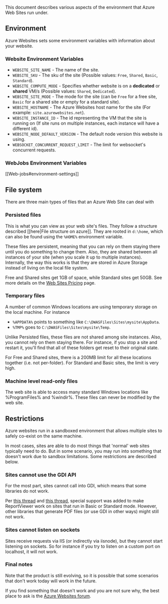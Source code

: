 This document describes various aspects of the environment that Azure Web Sites run under.

## Environment

Azure Websites sets some environment variables with information about your website.

### Website Environment Variables

- `WEBSITE_SITE_NAME` - The name of the site.
- `WEBSITE_SKU` - The sku of the site (Possible values: `Free`, `Shared`, `Basic`, `Standard`).
- `WEBSITE_COMPUTE_MODE` - Specifies whether website is on a **dedicated** or **shared** VM/s (Possible values: `Shared`, `Dedicated`).
- `WEBSITE_SITE_MODE` - The mode for the site (can be `Free` for a free site, `Basic` for a shared site or empty for a standard site).
- `WEBSITE_HOSTNAME` - The Azure Websites host name for the site   (For example: `site.azurewebsites.net`).
- `WEBSITE_INSTANCE_ID` - The id representing the VM that the site is running on (If site runs on multiple instances, each instance will have a different id).
- `WEBSITE_NODE_DEFAULT_VERSION` - The default node version this website is using.
- `WEBSOCKET_CONCURRENT_REQUEST_LIMIT` - The limit for websocket's concurrent requests.

### WebJobs Environment Variables

[[Web-jobs#environment-settings]]

## File system

There are three main types of files that an Azure Web Site can deal with

### Persisted files

This is what you can view as your web site's files. They follow a structure described [[here|File structure on azure]]. They are rooted in `d:\home`, which can also be found using the `%HOME%` environment variable.

These files are persistent, meaning that you can rely on them staying there until you do something to change them. Also, they are shared between all instances of your site (when you scale it up to multiple instances). Internally, the way this works is that they are stored in Azure Storage instead of living on the local file system.

Free and Shared sites get 1GB of space, while Standard sites get 50GB. See more details on the [Web Sites Pricing](http://www.windowsazure.com/en-us/pricing/details/web-sites/) page.


### Temporary files

A number of common Windows locations are using temporary storage on the local machine. For instance

- `%APPDATA%` points to something like `C:\DWASFiles\Sites\mysite\AppData`.
- `%TMP%` goes to `C:\DWASFiles\Sites\mysite\Temp`.

Unlike Persisted files, these files are not shared among site instances. Also, you cannot rely on them staying there. For instance, if you stop a site and restart it, you'll find that all of these folders get reset to their original state.

For Free and Shared sites, there is a 200MB limit for all these locations together (i.e. not per-folder). For Standard and Basic sites, the limit is very high.


### Machine level read-only files

The web site is able to access many standard Windows locations like %ProgramFiles% and %windir%. These files can never be modified by the web site.


## Restrictions

Azure websites run in a sandboxed environment that allows multiple sites to safely co-exist on the same machine.

In most cases, sites are able to do most things that 'normal' web sites typically need to do. But in some scenario, you may run into something that doesn't work due to sandbox limitations. Some restrictions are described below.

### Sites cannot use the GDI API

For the most part, sites cannot call into GDI, which means that some libraries do not work.

Per [this thread](http://social.msdn.microsoft.com/Forums/windowsazure/en-US/b4a6eb43-0013-435f-9d11-00ee26a8d017/report-viewer-error-on-export-pdf-or-excel-from-azure-web-sites) and [this thread](http://social.msdn.microsoft.com/Forums/windowsazure/en-US/d14bc4fa-256e-4f8f-9682-432ab556f74d/report-viewer-control-fix-for-export-to-pdf-available?forum=windowsazurewebsitespreview), special support was added to make ReportViewer work on sites that run in Basic or Standard mode. However, other libraries that generate PDF files (or use GDI in other ways) might still not work.

### Sites cannot listen on sockets

Sites receive requests via IIS (or indirectly via iisnode), but they cannot start listening on sockets. So for instance if you try to listen on a custom port on localhost, it will not work.

### Final notes

Note that the product is still evolving, so it is possible that some scenarios that don't work today will work in the future.

If you find something that doesn't work and you are not sure why, the best place to ask is the [Azure Websites forum](http://social.msdn.microsoft.com/Forums/en-US/home?forum=windowsazurewebsitespreview).
